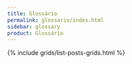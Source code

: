 ```yaml
---
title: Glossário
permalink: glossario/index.html
sidebar: glossary
product: Glossário
---
```



{% include grids/list-posts-grids.html %}